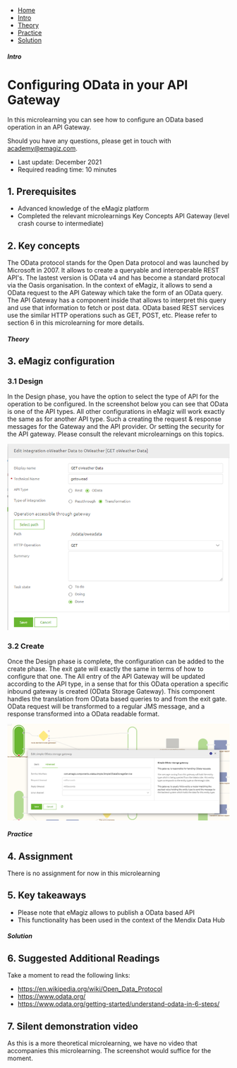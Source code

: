<div class="ez-academy">
    <div class="ez-academy__body">
        <main class="micro-learning">
        <ul class="doc-nav">
            <li class="doc-nav__item"><a href="../../docs/microlearning/advanced-keyconcepts-apigateway-index" class="doc-nav__link">Home</a></li>
            <li class="doc-nav__item"><a href="#intro" class="doc-nav__link">Intro</a></li>
            <li class="doc-nav__item"><a href="#theory" class="doc-nav__link">Theory</a></li>
            <li class="doc-nav__item"><a href="#practice" class="doc-nav__link">Practice</a></li>
            <li class="doc-nav__item"><a href="#solution" class="doc-nav__link">Solution</a></li>
        </ul>

<div class="doc">

##### Intro

# Configuring OData in your API Gateway

In this microlearning you can see how to configure an OData based operation in an API Gateway.

Should you have any questions, please get in touch with academy@emagiz.com.

- Last update: December 2021
- Required reading time: 10 minutes


## 1. Prerequisites
- Advanced knowledge of the eMagiz platform
- Completed the relevant microlearnings Key Concepts API Gateway (level crash course to intermediate)

## 2. Key concepts
The OData protocol stands for the Open Data protocol and was launched by Microsoft in 2007. It allows to create a queryable and interoperable REST API's. The lastest version is OData v4 and has become a standard protocal via the Oasis organisation. In the context of eMagiz, it allows to send a OData request to the API Gateway which take the form of an OData query. The API Gateway has a component inside that allows to interpret this query and use that information to fetch or post data. OData based REST services use the similar HTTP operations such as GET, POST, etc. Please refer to section 6 in this microlearning for more details.

##### Theory
  
## 3. eMagiz configuration

### 3.1 Design
In the Design phase, you have the option to select the type of API for the operation to be configured. In the screenshot below you can see that OData is one of the API types. All other configurations in eMagiz will work exactly the same as for another API type. Such a creating the request & response messages for the Gateway and the API provider. Or setting the security for the API gateway. Please consult the relevant microlearnings on this topics.

<p align="center"><img src="../../img/microlearning/advanced-configuration-apigateway-odata-2.png"></p>

### 3.2 Create
Once the Design phase is complete, the configuration can be added to the create phase. The exit gate will exactly the same in terms of how to configure that one. The All entry of the API Gateway will be updated according to the API type, in a sense that for this OData operation a specific inbound gateway is created (OData Storage Gateway). This component handles the translation from OData based queries to and from the exit gate. OData request will be transformed to a regular JMS message, and a response transformed into a OData readable format. 

<p align="center"><img src="../../img/microlearning/advanced-configuration-apigateway-odata-1.png"></p>


##### Practice

## 4. Assignment

There is no assignment for now in this microlearning

## 5. Key takeaways

- Please note that eMagiz allows to publish a OData based API
- This functionality has been used in the context of the Mendix Data Hub 

##### Solution

## 6. Suggested Additional Readings

Take a moment to read the following links:
- https://en.wikipedia.org/wiki/Open_Data_Protocol
- https://www.odata.org/
- https://www.odata.org/getting-started/understand-odata-in-6-steps/


## 7. Silent demonstration video

As this is a more theoretical microlearning, we have no video that accompanies this microlearning. The screenshot would suffice for the moment.

</div>
</main>
</div>
</div>